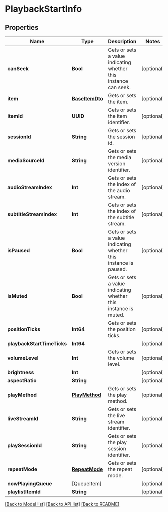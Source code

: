 # PlaybackStartInfo

## Properties
Name | Type | Description | Notes
------------ | ------------- | ------------- | -------------
**canSeek** | **Bool** | Gets or sets a value indicating whether this instance can seek. | [optional] 
**item** | [**BaseItemDto**](BaseItemDto.md) | Gets or sets the item. | [optional] 
**itemId** | **UUID** | Gets or sets the item identifier. | [optional] 
**sessionId** | **String** | Gets or sets the session id. | [optional] 
**mediaSourceId** | **String** | Gets or sets the media version identifier. | [optional] 
**audioStreamIndex** | **Int** | Gets or sets the index of the audio stream. | [optional] 
**subtitleStreamIndex** | **Int** | Gets or sets the index of the subtitle stream. | [optional] 
**isPaused** | **Bool** | Gets or sets a value indicating whether this instance is paused. | [optional] 
**isMuted** | **Bool** | Gets or sets a value indicating whether this instance is muted. | [optional] 
**positionTicks** | **Int64** | Gets or sets the position ticks. | [optional] 
**playbackStartTimeTicks** | **Int64** |  | [optional] 
**volumeLevel** | **Int** | Gets or sets the volume level. | [optional] 
**brightness** | **Int** |  | [optional] 
**aspectRatio** | **String** |  | [optional] 
**playMethod** | [**PlayMethod**](PlayMethod.md) | Gets or sets the play method. | [optional] 
**liveStreamId** | **String** | Gets or sets the live stream identifier. | [optional] 
**playSessionId** | **String** | Gets or sets the play session identifier. | [optional] 
**repeatMode** | [**RepeatMode**](RepeatMode.md) | Gets or sets the repeat mode. | [optional] 
**nowPlayingQueue** | [QueueItem] |  | [optional] 
**playlistItemId** | **String** |  | [optional] 

[[Back to Model list]](../README.md#documentation-for-models) [[Back to API list]](../README.md#documentation-for-api-endpoints) [[Back to README]](../README.md)


